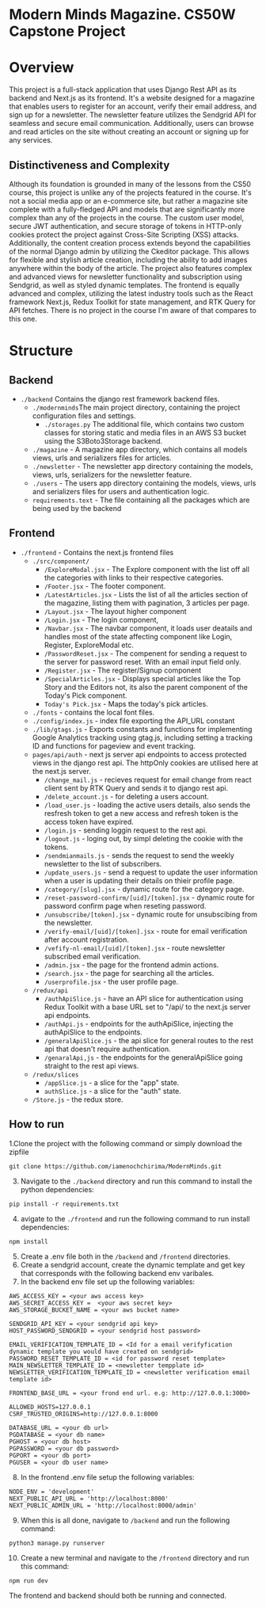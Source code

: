 # Modern Minds Magazine. CS50W Capstone Project

# Overview

This project is a full-stack application that uses Django Rest API as its backend and Next.js as its frontend. It's a website designed for a magazine that enables users to register for an account, verify their email address, and sign up for a newsletter. The newsletter feature utilizes the Sendgrid API for seamless and secure email communication. Additionally, users can browse and read articles on the site without creating an account or signing up for any services.

## Distinctiveness and Complexity

Although its foundation is grounded in many of the lessons from the CS50 course, this project is unlike any of the projects featured in the course. It's not a social media app or an e-commerce site, but rather a magazine site complete with a fully-fledged API and models that are significantly more complex than any of the projects in the course. The custom user model, secure JWT authentication, and secure storage of tokens in HTTP-only cookies protect the project against Cross-Site Scripting (XSS) attacks. Additionally, the content creation process extends beyond the capabilities of the normal Django admin by utilizing the Ckeditor package. This allows for flexible and stylish article creation, including the ability to add images anywhere within the body of the article. The project also features complex and advanced views for newsletter functionality and subscription using Sendgrid, as well as styled dynamic templates. The frontend is equally advanced and complex, utilizing the latest industry tools such as the React framework Next.js, Redux Toolkit for state management, and RTK Query for API fetches. There is no project in the course I'm aware of that compares to this one.

# Structure

## Backend

- `./backend`  Contains the django rest framework backend files.
    - `./modernminds`The main project directory, containing the project configuration files and settings.
        - `./storages.py` The additional file, which contains two custom classes for storing static and media files in an AWS S3 bucket using the S3Boto3Storage backend.
    - `./magazine` - A magazine app directory, which contains all models views, urls and serializers files for articles. 
    - `./newsletter` - The newsletter app directory containing the models, views, urls, serializers for the newsletter feature.
    - `./users` - The users app directory containing the models, views, urls and serializers files for users and authentication logic.
    - `requirements.text` - The file containing all the packages which are being used by the backend 

## Frontend
- `./frontend` - Contains the next.js frontend files
    - `./src/component/`
        - `/ExploreModal.jsx` - The Explore component with the list off all the categories with links to their respective categories.
        - `/Footer.jsx` - The footer component.
        - `/LatestArticles.jsx` - Lists the list of all the articles section of the magazine, listing them with pagination, 3 articles per page.
        - `/Layout.jsx` - The layout higher component
        - `/Login.jsx` - The login component, 
        - `/Navbar.jsx` - The navbar component, it loads user deatails and handles most of the state affecting component like Login, Register, ExploreModal etc.
        - `/PasswordReset.jsx` - The compenent for sending a request to the server for password reset. With an email input field only.
        - `/Register.jsx` - The register/Signup component
        - `/SpecialArticles.jsx` - Displays special articles like the Top Story and the Editors not, its also the parent component of the Today's Pick component.
        - `Today's Pick.jsx` - Maps the today's pick articles.
    - `./fonts` - contains the local font files.
    - `./config/index.js` - index file exporting the API_URL constant
    - `./lib/gtags.js` - Exports constants and functions for implementing Google Analytics tracking using gtag.js, including setting a tracking ID and functions for pageview and event tracking.
    - `pages/api/auth` - next js server api endpoints to access protected views in the django rest api. The httpOnly cookies are utilised here at the next.js server.
        - `/change_mail.js` - recieves request for email change from react client sent by RTK Query and sends it to django rest api.
        - `/delete_account.js` - for deleting a users account.
        - `/load_user.js` - loading the active users details, also sends the resfresh token to get a new access and refresh token is the access token have expired.
        - `/login.js` - sending loggin request to the rest api.
        - `/logout.js` - loging out, by simpl deleting the cookie with the tokens.
        - `/sendmianmails.js` - sends the request to send the weekly newsletter to the list of subscribers.
        - `/update_users.js` - send a request to update the user information when a user is updating their details on thieir profile page.
        - `/category/[slug].jsx` - dynamic route for the category page.
        - `/reset-password-confirm/[uid]/[token].jsx` - dynamic route for password confirm page when reseting password.
        - `/unsubscribe/[token].jsx` - dynamic route for unsubscibing from the newsletter.
        - `/verify-email/[uid]/[token].jsx` - route for email verification after account registration.
        - `/vefify-nl-email/[uid]/[token].jsx` - route newsletter subscribed email verification.
        - `/admin.jsx` - the page for the frontend admin actions.
        - `/search.jsx` - the page for searching all the articles.
        - `/userprofile.jsx` - the user profile page.
   - `/redux/api`
        - `/authApiSlice.js` - have an API slice for authentication using Redux Toolkit with a base URL set to "/api/ to the next.js server api endpoints.
        - `/authApi.js` - endpoints for the authApiSlice, injecting the authApiSlice to the endpoints.
        - `/generalApiSlice.js` - the api slice for general routes to the rest api that doesn't require authentication.
        - `/genaralApi,js` - the endpoints for the generalApiSlice going straight to the rest api views.
   - `/redux/slices`
        - `/appSlice.js` - a slice for the "app" state.
        - `authSlice.js` - a slice for the "auth" state.
   - `/Store.js` - the redux store.
        
        

## How to run

1.Clone the project with the following command or simply download the zipfile

```
git clone https://github.com/iamenochchirima/ModernMinds.git
```

3. Navigate to the `./backend` directory and run this command to install the python dependencies: 

```
pip install -r requirements.txt
```

4. avigate to the `./frontend` and run the following command to run install dependencies:

```
npm install
```

5. Create a .env file both in the `/backend` and `/frontend` directories.
6. Create a sendgrid account, create the dynamic template and get key that corresponds with the following backend env varibales.
7. In the backend env file set up the following  variables:

```
AWS_ACCESS_KEY = <your aws access key>
AWS_SECRET_ACCESS_KEY =  <your aws secret key>
AWS_STORAGE_BUCKET_NAME = <your aws bucket name>

SENDGRID_API_KEY = <your sendgrid api key>
HOST_PASSWORD_SENDGRID = <your sendgrid host password>

EMAIL_VERIFICATION_TEMPLATE_ID = <Id for a email verifyfication dynamic template you would have created on sendgrid>
PASSWORD_RESET_TEMPLATE_ID = <id for password reset template>
MAIN_NEWSLETTER_TEMPLATE_ID = <newsletter tempplate id>
NEWSLETTER_VERIFICATION_TEMPLATE_ID = <newsletter verification email template id>

FRONTEND_BASE_URL = <your frond end url. e.g: http://127.0.0.1:3000>

ALLOWED_HOSTS=127.0.0.1
CSRF_TRUSTED_ORIGINS=http://127.0.0.1:8000

DATABASE_URL = <your db url>
PGDATABASE = <your db name>
PGHOST = <your db host>
PGPASSWORD = <your db password>
PGPORT = <your db port>
PGUSER = <your db user name>

```

8. In the frontend .env file setup the following variables:

```
NODE_ENV = 'development'
NEXT_PUBLIC_API_URL = 'http://localhost:8000'
NEXT_PUBLIC_ADMIN_URL = 'http://localhost:8000/admin'
```

9. When this is all done, navigate to `/backend` and run the following command:

```
python3 manage.py runserver
```

10. Create a new terminal and navigate to the `/frontend` directory and run this command:

```
npm run dev
```

The frontend and backend should both be running and connected.
